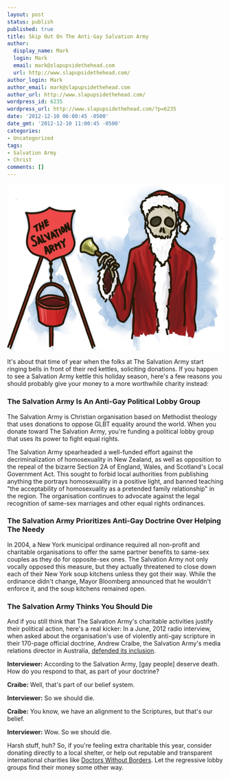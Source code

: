 ```yaml
---
layout: post
status: publish
published: true
title: Skip Out On The Anti-Gay Salvation Army
author:
  display_name: Mark
  login: Mark
  email: mark@slapupsidethehead.com
  url: http://www.slapupsidethehead.com/
author_login: Mark
author_email: mark@slapupsidethehead.com
author_url: http://www.slapupsidethehead.com/
wordpress_id: 6235
wordpress_url: http://www.slapupsidethehead.com/?p=6235
date: '2012-12-10 06:00:45 -0500'
date_gmt: '2012-12-10 11:00:45 -0500'
categories:
- Uncategorized
tags:
- Salvation Army
- Christ
comments: []
---
```

![A skeleton bell ringer for The Salvation Army.](/wp-content/media/2012/12/salvation-army.jpg "There are more worthy charities out there.")

It's about that time of year when the folks at The Salvation Army start ringing bells in front of their red kettles, soliciting donations. If you happen to see a Salvation Army kettle this holiday season, here's a few reasons you should probably give your money to a more worthwhile charity instead:

### The Salvation Army Is An Anti-Gay Political Lobby Group

The Salvation Army is Christian organisation based on Methodist theology that uses donations to oppose GLBT equality around the world. When you donate toward The Salvation Army, you're funding a political lobby group that uses its power to fight equal rights.

The Salvation Army spearheaded a well-funded effort against the decriminalization of homosexuality in New Zealand, as well as opposition to the repeal of the bizarre Section 2A of England, Wales, and Scotland's Local Government Act. This sought to forbid local authorities from publishing anything the portrays homosexuality in a positive light, and banned teaching "the acceptability of homosexuality as a pretended family relationship" in the region. The organisation continues to advocate against the legal recognition of same-sex marriages and other equal rights ordinances.

### The Salvation Army Prioritizes Anti-Gay Doctrine Over Helping The Needy

In 2004, a New York municipal ordinance required all non-profit and charitable organisations to offer the same partner benefits to same-sex couples as they do for opposite-sex ones. The Salvation Army not only vocally opposed this measure, but they actually threatened to close down each of their New York soup kitchens unless they got their way. While the ordinance didn't change, Mayor Bloomberg announced that he wouldn't enforce it, and the soup kitchens remained open.

### The Salvation Army Thinks You Should Die

And if you still think that The Salvation Army's charitable activities justify their political action, here's a real kicker: In a June, 2012 radio interview, when asked about the organisation's use of violently anti-gay scripture in their 170-page official doctrine, Andrew Craibe, the Salvation Army's media relations director in Australia, [defended its inclusion](http://www.truthwinsout.org/blog/2012/06/26448/ "Hear the interview for yourself").

**Interviewer:** According to the Salvation Army, [gay people] deserve death. How do you respond to that, as part of your doctrine?

**Craibe:** Well, that's part of our belief system.

**Interviewer:** So we should die.

**Craibe:** You know, we have an alignment to the Scriptures, but that's our belief.

**Interviewer:** Wow. So we should die.

Harsh stuff, huh? So, if you're feeling extra charitable this year, consider donating directly to a local shelter, or help out reputable and transparent international charities like [Doctors Without Borders](http://www.doctorswithoutborders.org/). Let the regressive lobby groups find their money some other way.

